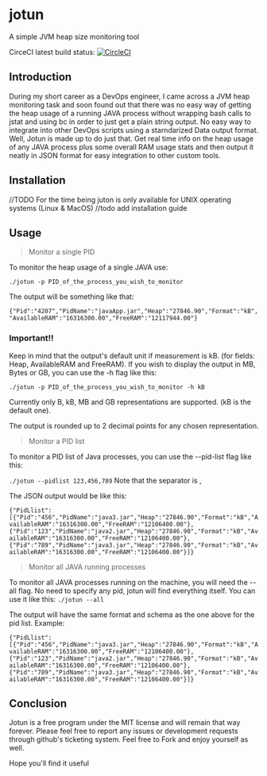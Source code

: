 # jotun
A simple JVM heap size monitoring tool

CirceCI latest build status: [![CircleCI](https://circleci.com/gh/TeoGia/jotun.svg?style=svg&circle-token=5ad98b6e111e7e48d491de0b56d5b3348f1e86b3)](https://circleci.com/gh/TeoGia/jotun)


## Introduction
During my short career as a DevOps engineer, I came across a JVM heap monitoring task and soon found out that there was no easy way of getting the heap usage of a running JAVA process without wrapping bash calls to jstat and using bc in order to just get a plain string output. No easy way to integrate into other DevOps scripts using a starndarized Data output format. Well, Jotun is made up to do just that. Get real time info on the heap usage of any JAVA process plus some overall RAM usage stats and then output it neatly in JSON format for easy integration to other custom tools.

## Installation
//TODO 
For the time being juton is only available for UNIX operating systems (Linux & MacOS)
//todo add installation guide

## Usage
>Monitor a single PID

To monitor the heap usage of a single JAVA use:

`./jotun -p PID_of_the_process_you_wish_to_monitor`

The output will be something like that:

`{"Pid":"4207","PidName":"javaApp.jar","Heap":"27846.90","Format":"kB","AvailableRAM":"16316300.00","FreeRAM":"12117944.00"}`

### Important!!
Keep in mind that the output's default unit if measurement is kB. (for fields: Heap, AvailableRAM and FreeRAM).
If you wish to display the output in MB, Bytes or GB, you can use the -h flag like this:

`./jotun -p PID_of_the_process_you_wish_to_monitor -h kB`

Currently only B, kB, MB and GB representations are supported. (kB is the default one).

The output is rounded up to 2 decimal points for any chosen representation.


>Monitor a PID list

To monitor a PID list of Java processes, you can use the --pid-list flag like this:

`./jotun --pidlist 123,456,789` Note that the separator is ,

The JSON output would be like this:

`{"PidLlist":[{"Pid":"456","PidName":"java3.jar","Heap":"27846.90","Format":"kB","AvailableRAM":"16316300.00","FreeRAM":"12106400.00"},{"Pid":"123","PidName":"java2.jar","Heap":"27846.90","Format":"kB","AvailableRAM":"16316300.00","FreeRAM":"12106400.00"},{"Pid":"789","PidName":"java3.jar","Heap":"27846.90","Format":"kB","AvailableRAM":"16316300.00","FreeRAM":"12106400.00"}]}`



>Monitor all JAVA running processes

To monitor all JAVA processes running on the machine, you will need the --all flag. No need to specify any pid, jotun will find everything itself.
You can use it like this:
`./jotun --all`

The output will have the same format and schema as the one above for the pid list.
Example:

`{"PidLlist":[{"Pid":"456","PidName":"java3.jar","Heap":"27846.90","Format":"kB","AvailableRAM":"16316300.00","FreeRAM":"12106400.00"},{"Pid":"123","PidName":"java2.jar","Heap":"27846.90","Format":"kB","AvailableRAM":"16316300.00","FreeRAM":"12106400.00"},{"Pid":"789","PidName":"java3.jar","Heap":"27846.90","Format":"kB","AvailableRAM":"16316300.00","FreeRAM":"12106400.00"}]}`


## Conclusion

Jotun is a free program under the MIT license and will remain that way forever. Please feel free to report any issues or development requests through github's ticketing system. Feel free to Fork and enjoy yourself as well.

Hope you'll find it useful
